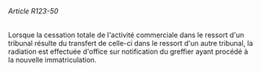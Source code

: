 ###### Article R123-50

Lorsque la cessation totale de l'activité commerciale dans le ressort d'un tribunal résulte du transfert de celle-ci dans le ressort d'un autre tribunal, la radiation est effectuée d'office sur notification du greffier ayant procédé à la nouvelle immatriculation.

